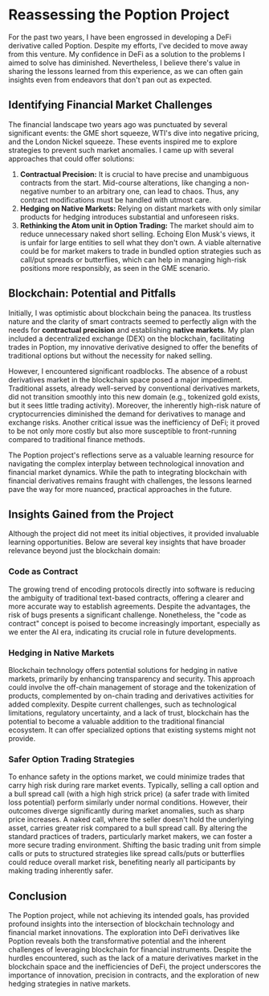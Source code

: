 # Reassessing the Poption Project

For the past two years, I have been engrossed in developing a DeFi derivative called Poption. Despite my efforts, I've decided to move away from this venture. My confidence in DeFi as a solution to the problems I aimed to solve has diminished. Nevertheless, I believe there's value in sharing the lessons learned from this experience, as we can often gain insights even from endeavors that don't pan out as expected.

## Identifying Financial Market Challenges

The financial landscape two years ago was punctuated by several significant events: the GME short squeeze, WTI's dive into negative pricing, and the London Nickel squeeze. These events inspired me to explore strategies to prevent such market anomalies. I came up with several approaches that could offer solutions:

1. **Contractual Precision:** It is crucial to have precise and unambiguous contracts from the start. Mid-course alterations, like changing a non-negative number to an arbitrary one, can lead to chaos. Thus, any contract modifications must be handled with utmost care.
2. **Hedging on Native Markets:** Relying on distant markets with only similar products for hedging introduces substantial and unforeseen risks.
3. **Rethinking the Atom unit in Option Trading:** The market should aim to reduce unnecessary naked short selling. Echoing Elon Musk's views, it is unfair for large entities to sell what they don't own. A viable alternative could be for market makers to trade in bundled option strategies such as call/put spreads or butterflies, which can help in managing high-risk positions more responsibly, as seen in the GME scenario.

## Blockchain: Potential and Pitfalls

Initially, I was optimistic about blockchain being the panacea. Its trustless nature and the clarity of smart contracts seemed to perfectly align with the needs for **contractual precision** and establishing **native markets**. My plan included a decentralized exchange (DEX) on the blockchain, facilitating trades in Poption, my innovative derivative designed to offer the benefits of traditional options but without the necessity for naked selling.

However, I encountered significant roadblocks. The absence of a robust derivatives market in the blockchain space posed a major impediment. Traditional assets, already well-served by conventional derivatives markets, did not transition smoothly into this new domain (e.g., tokenized gold exists, but it sees little trading activity). Moreover, the inherently high-risk nature of cryptocurrencies diminished the demand for derivatives to manage and exchange risks. Another critical issue was the inefficiency of DeFi; it proved to be not only more costly but also more susceptible to front-running compared to traditional finance methods.

The Poption project's reflections serve as a valuable learning resource for navigating the complex interplay between technological innovation and financial market dynamics. While the path to integrating blockchain with financial derivatives remains fraught with challenges, the lessons learned pave the way for more nuanced, practical approaches in the future.

## Insights Gained from the Project

Although the project did not meet its initial objectives, it provided invaluable learning opportunities. Below are several key insights that have broader relevance beyond just the blockchain domain:

### Code as Contract

The growing trend of encoding protocols directly into software is reducing the ambiguity of traditional text-based contracts, offering a clearer and more accurate way to establish agreements. Despite the advantages, the risk of bugs presents a significant challenge. Nonetheless, the "code as contract" concept is poised to become increasingly important, especially as we enter the AI era, indicating its crucial role in future developments.

### Hedging in Native Markets

Blockchain technology offers potential solutions for hedging in native markets, primarily by enhancing transparency and security. This approach could involve the off-chain management of storage and the tokenization of products, complemented by on-chain trading and derivatives activities for added complexity. Despite current challenges, such as technological limitations, regulatory uncertainty, and a lack of trust, blockchain has the potential to become a valuable addition to the traditional financial ecosystem. It can offer specialized options that existing systems might not provide.

### Safer Option Trading Strategies

To enhance safety in the options market, we could minimize trades that carry high risk during rare market events. Typically, selling a call option and a bull spread call (with a high high strick price) (a safer trade with limited loss potential) perform similarly under normal conditions. However, their outcomes diverge significantly during market anomalies, such as sharp price increases. A naked call, where the seller doesn't hold the underlying asset, carries greater risk compared to a bull spread call. By altering the standard practices of traders, particularly market makers, we can foster a more secure trading environment. Shifting the basic trading unit from simple calls or puts to structured strategies like spread calls/puts or butterflies could reduce overall market risk, benefiting nearly all participants by making trading inherently safer.

## Conclusion

The Poption project, while not achieving its intended goals, has provided profound insights into the intersection of blockchain technology and financial market innovations. The exploration into DeFi derivatives like Poption reveals both the transformative potential and the inherent challenges of leveraging blockchain for financial instruments. Despite the hurdles encountered, such as the lack of a mature derivatives market in the blockchain space and the inefficiencies of DeFi, the project underscores the importance of innovation, precision in contracts, and the exploration of new hedging strategies in native markets.